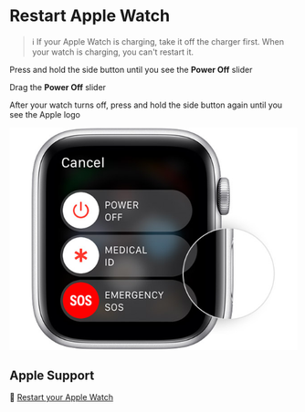 # Restart Apple Watch

> :information_source: If your Apple Watch is charging, take it off the charger first. When your watch is charging, you can't restart it.

Press and hold the side button until you see the **Power Off** slider

Drag the **Power Off** slider

After your watch turns off, press and hold the side button again until you see the Apple logo

![watchos5-series4-restart-watch-power-off](jpg/b4642c08698da0efea82f7ed061518726865192c.jpg)

## Apple Support

:link: [Restart your Apple Watch](https://support.apple.com/en-us/HT204510)
